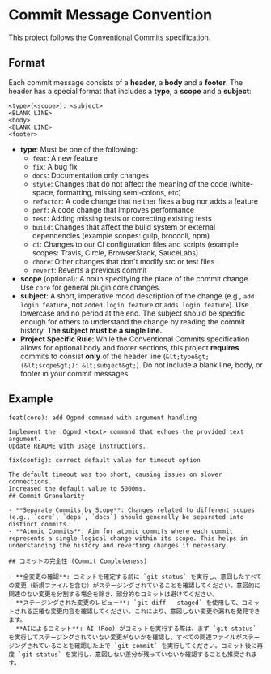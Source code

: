 # Commit Message Convention

This project follows the [Conventional Commits](https://www.conventionalcommits.org/en/v1.0.0/) specification.

## Format

Each commit message consists of a **header**, a **body** and a **footer**.
The header has a special format that includes a **type**, a **scope** and a **subject**:

```
<type>(<scope>): <subject>
<BLANK LINE>
<body>
<BLANK LINE>
<footer>
```

- **type**: Must be one of the following:
    - `feat`: A new feature
    - `fix`: A bug fix
    - `docs`: Documentation only changes
    - `style`: Changes that do not affect the meaning of the code (white-space, formatting, missing semi-colons, etc)
    - `refactor`: A code change that neither fixes a bug nor adds a feature
    - `perf`: A code change that improves performance
    - `test`: Adding missing tests or correcting existing tests
    - `build`: Changes that affect the build system or external dependencies (example scopes: gulp, broccoli, npm)
    - `ci`: Changes to our CI configuration files and scripts (example scopes: Travis, Circle, BrowserStack, SauceLabs)
    - `chore`: Other changes that don't modify src or test files
    - `revert`: Reverts a previous commit
- **scope** (optional): A noun specifying the place of the commit change. Use `core` for general plugin core changes.
- **subject**: A short, imperative mood description of the change (e.g., `add login feature`, not `added login feature` or `adds login feature`). Use lowercase and no period at the end. The subject should be specific enough for others to understand the change by reading the commit history. **The subject must be a single line.**
- **Project Specific Rule**: While the Conventional Commits specification allows for optional body and footer sections, this project **requires** commits to consist **only** of the header line (`&lt;type&gt;(&lt;scope&gt;): &lt;subject&gt;`). Do not include a blank line, body, or footer in your commit messages.

## Example

```
feat(core): add Ogpmd command with argument handling

Implement the :Ogpmd <text> command that echoes the provided text argument.
Update README with usage instructions.
```

```
fix(config): correct default value for timeout option

The default timeout was too short, causing issues on slower connections.
Increased the default value to 5000ms.
## Commit Granularity

- **Separate Commits by Scope**: Changes related to different scopes (e.g., `core`, `deps`, `docs`) should generally be separated into distinct commits.
- **Atomic Commits**: Aim for atomic commits where each commit represents a single logical change within its scope. This helps in understanding the history and reverting changes if necessary.

## コミットの完全性 (Commit Completeness)

- **全変更の確認**: コミットを確定する前に `git status` を実行し、意図したすべての変更（新規ファイルを含む）がステージングされていることを確認してください。意図的に関連のない変更を分割する場合を除き、部分的なコミットは避けてください。
- **ステージングされた変更のレビュー**: `git diff --staged` を使用して、コミットされる正確な変更内容を確認してください。これにより、意図しない変更や漏れを発見できます。
- **AIによるコミット**: AI (Roo) がコミットを実行する際は、まず `git status` を実行してステージングされていない変更がないかを確認し、すべての関連ファイルがステージングされていることを確認した上で `git commit` を実行してください。コミット後に再度 `git status` を実行し、意図しない差分が残っていないか確認することも推奨されます。